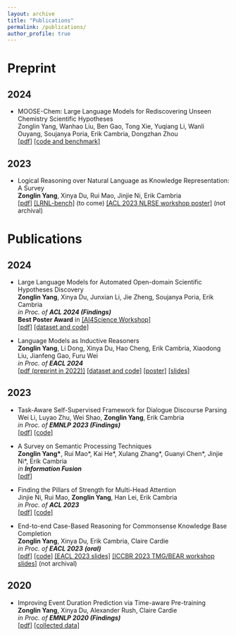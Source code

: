```yaml
---
layout: archive
title: "Publications"
permalink: /publications/
author_profile: true
---
```


# Preprint
## 2024
* MOOSE-Chem: Large Language Models for Rediscovering Unseen Chemistry Scientific Hypotheses  
Zonglin Yang, Wanhao Liu, Ben Gao, Tong Xie, Yuqiang Li, Wanli Ouyang, Soujanya Poria, Erik Cambria, Dongzhan Zhou  
[[pdf]](https://arxiv.org/abs/2410.07076) [[code and benchmark]](https://github.com/ZonglinY/MOOSE-Chem.git)

## 2023 
* Logical Reasoning over Natural Language as Knowledge Representation: A Survey  
  **Zonglin Yang**, Xinya Du, Rui Mao, Jinjie Ni, Erik Cambria  
  [[pdf]](https://arxiv.org/pdf/2303.12023.pdf) [[LRNL-bench]](https://github.com/ZonglinY/LRNL-bench) (to come) [[ACL 2023 NLRSE workshop poster]](https://github.com/ZonglinY/ZonglinY.github.io/blob/master/_data/_Poster__Logical_Reasoning_over_Natural_Language_as_Knowledge_Representation__A_Survey.pdf) (not archival)  
  

# Publications

## 2024
* Large Language Models for Automated Open-domain Scientific Hypotheses Discovery   
  **Zonglin Yang**, Xinya Du, Junxian Li, Jie Zheng, Soujanya Poria, Erik Cambria  
  *in Proc. of **ACL 2024 (Findings)***  
  **Best Poster Award** in [[AI4Science Workshop]](https://ai4sciencecommunity.github.io/icml24/award.html)  
  [[pdf]](https://arxiv.org/pdf/2309.02726.pdf) [[dataset and code]](https://github.com/ZonglinY/MOOSE)  
  

  
* Language Models as Inductive Reasoners  
  **Zonglin Yang**, Li Dong, Xinya Du, Hao Cheng, Erik Cambria, Xiaodong Liu, Jianfeng Gao, Furu Wei  
  *in Proc. of **EACL 2024***   
  [[pdf (preprint in 2022)]](https://aclanthology.org/2024.eacl-long.13/) [[dataset and code]](https://github.com/ZonglinY/Inductive_Reasoning) [[poster]](https://github.com/ZonglinY/ZonglinY.github.io/blob/master/_data/_EACL_2024_poster__Language_Models_as_Inductive_Reasoners.pdf) [[slides]](https://github.com/ZonglinY/ZonglinY.github.io/blob/master/_data/EACL%202024%20Language%20Models%20as%20Inductive%20Reasoners.pptx)  
  

## 2023
* Task-Aware Self-Supervised Framework for Dialogue Discourse Parsing  
  Wei Li, Luyao Zhu, Wei Shao, **Zonglin Yang**, Erik Cambria  
  *in Proc. of **EMNLP 2023 (Findings)***  
  [[pdf]](https://sentic.net/task-aware-self-supervised-dialogue-discourse-parsing.pdf) [[code]](https://github.com/senticnet/DialogDP)

* A Survey on Semantic Processing Techniques  
  **Zonglin Yang\***, Rui Mao\*, Kai He\*, Xulang Zhang\*, Guanyi Chen\*, Jinjie Ni\*, Erik Cambria  
  *in **Information Fusion***  
  [[pdf]](https://arxiv.org/pdf/2310.18345.pdf)
  
* Finding the Pillars of Strength for Multi-Head Attention  
  Jinjie Ni, Rui Mao, **Zonglin Yang**, Han Lei, Erik Cambria  
  *in Proc. of **ACL 2023***  
  [[pdf]](https://arxiv.org/pdf/2305.14380.pdf) [[code]](https://github.com/Psycoy/ACL-2023-Grouped-Head-Attention)

* End-to-end Case-Based Reasoning for Commonsense Knowledge Base Completion  
  **Zonglin Yang**, Xinya Du, Erik Cambria, Claire Cardie  
  *in Proc. of **EACL 2023** **(oral)***  
  [[pdf]](https://aclanthology.org/2023.eacl-main.255.pdf) [[code]](https://github.com/ZonglinY/ECBRF_Case_Based_Reasoning_with_PLM) [[EACL 2023 slides]](https://github.com/ZonglinY/ZonglinY.github.io/blob/master/_data/EACL%20presentation.pptx) [[ICCBR 2023 TMG/BEAR workshop slides]](https://github.com/ZonglinY/ZonglinY.github.io/blob/master/_data/ICCBR_workshop_ECBRF.pptx) (not archival)

  
## 2020
* Improving Event Duration Prediction via Time-aware Pre-training  
  **Zonglin Yang**, Xinya Du, Alexander Rush, Claire Cardie  
  *in Proc. of **EMNLP 2020 (Findings)***  
  [[pdf]](https://aclanthology.org/2020.findings-emnlp.302.pdf) [[collected data]](https://github.com/ZonglinY/Improving-Event-Duration-Prediction-via-Time-aware-Pre-training)
  
  


